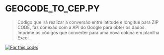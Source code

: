# GEOCODE_TO_CEP.PY

> Código que irá realizar a conversão entre latitude e longitue para ZIP CODE, faz conexão com a API do Google para obter os dados. 
> Imprime os códigos que converter para uma nova coluna em planilha Excel. 

[![For this code:](https://skillicons.dev/icons?i=py,git,github)](https://skillicons.dev)
